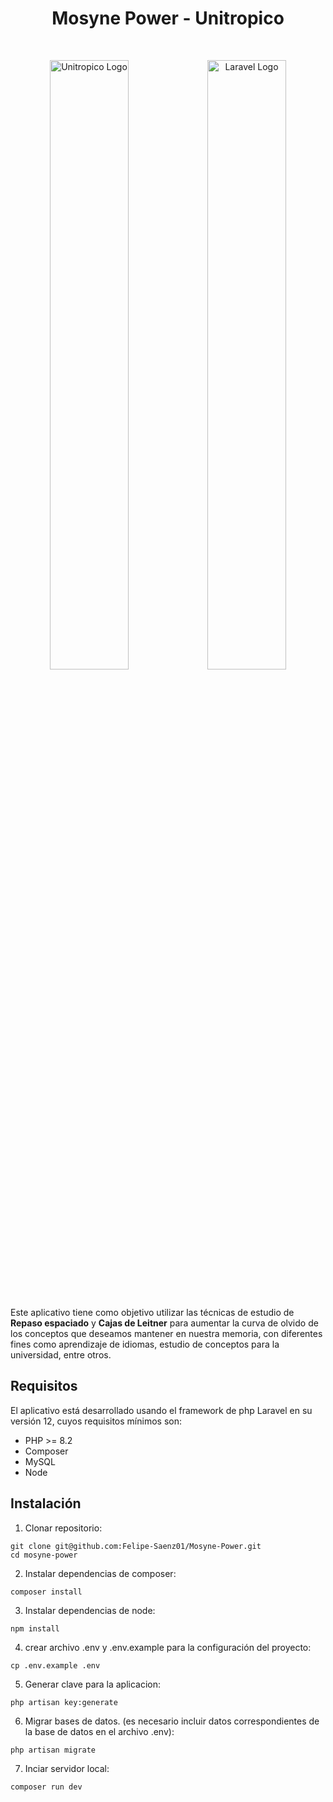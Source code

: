 <h1 align="center" >Mosyne Power - Unitropico</h1></br>
<p align="center"><a href="https://unitropico.edu.co" target="_blank"><img src="https://i.postimg.cc/GtJMcSLD/LOGO-1024x601.png" width=50% alt="Unitropico Logo"></a><a href="https://laravel.com" target="_blank"><img width=50% src="https://raw.githubusercontent.com/laravel/art/master/logo-lockup/5%20SVG/2%20CMYK/1%20Full%20Color/laravel-logolockup-cmyk-red.svg"  alt="Laravel Logo"></a></p></br>
<p>Este aplicativo tiene como objetivo utilizar las técnicas de estudio de <strong>Repaso espaciado</strong> y <strong>Cajas de Leitner</strong> para aumentar la curva de olvido de los conceptos que deseamos mantener en nuestra memoria, con diferentes fines como aprendizaje de idiomas, estudio de conceptos para la universidad, entre otros.

## Requisitos

El aplicativo está desarrollado usando el framework de php Laravel en su versión 12, cuyos requisitos mínimos son:
- PHP >= 8.2
- Composer
- MySQL
- Node

## Instalación

1. Clonar repositorio:
```Git
git clone git@github.com:Felipe-Saenz01/Mosyne-Power.git
cd mosyne-power
```

2. Instalar dependencias de composer:
```
composer install
```

3. Instalar dependencias de node:
```
npm install
```

4. crear archivo .env y .env.example para la configuración del proyecto:
```
cp .env.example .env
```

5. Generar clave para la aplicacion:
```
php artisan key:generate
```

6. Migrar bases de datos. (es necesario incluir datos correspondientes de la base de datos en el archivo .env):
```
php artisan migrate
```

7. Inciar servidor local:
```
composer run dev
```